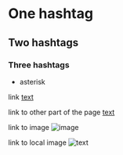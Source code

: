 # One hashtag
## Two hashtags
### Three hashtags
* asterisk

link [text](website.url)

link to other part of the page [text](#two-hashtags)

link to image ![image](website.url)

link to local image ![text](images/picture.png)

